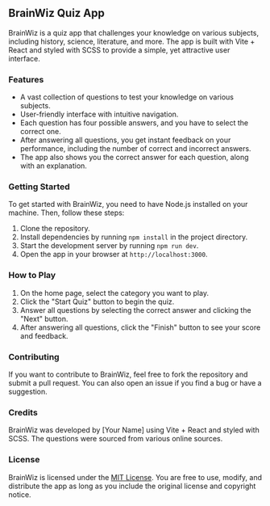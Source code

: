 

## BrainWiz Quiz App

BrainWiz is a quiz app that challenges your knowledge on various subjects, including history, science, literature, and more. The app is built with Vite + React and styled with SCSS to provide a simple, yet attractive user interface.

### Features

- A vast collection of questions to test your knowledge on various subjects.
- User-friendly interface with intuitive navigation.
- Each question has four possible answers, and you have to select the correct one.
- After answering all questions, you get instant feedback on your performance, including the number of correct and incorrect answers.
- The app also shows you the correct answer for each question, along with an explanation.

### Getting Started

To get started with BrainWiz, you need to have Node.js installed on your machine. Then, follow these steps:

1. Clone the repository.
2. Install dependencies by running `npm install` in the project directory.
3. Start the development server by running `npm run dev`.
4. Open the app in your browser at `http://localhost:3000`.

### How to Play

1. On the home page, select the category you want to play.
2. Click the "Start Quiz" button to begin the quiz.
3. Answer all questions by selecting the correct answer and clicking the "Next" button.
4. After answering all questions, click the "Finish" button to see your score and feedback.

### Contributing

If you want to contribute to BrainWiz, feel free to fork the repository and submit a pull request. You can also open an issue if you find a bug or have a suggestion.

### Credits

BrainWiz was developed by [Your Name] using Vite + React and styled with SCSS. The questions were sourced from various online sources.

### License

BrainWiz is licensed under the [MIT License](https://opensource.org/licenses/MIT). You are free to use, modify, and distribute the app as long as you include the original license and copyright notice.
